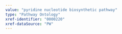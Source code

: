 ```yaml
---
value: "pyridine nucleotide biosynthetic pathway"
type: "Pathway Ontology"
xref-identifier: "0000220"
xref-dataSource: "PW"
---
```

